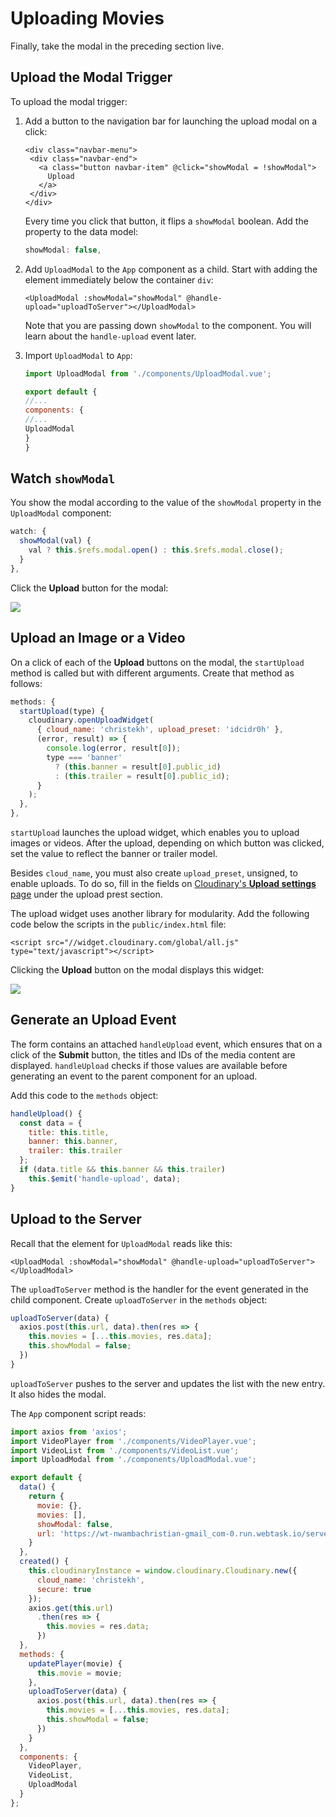 # Uploading Movies

Finally, take the modal in the preceding section live.

## Upload the Modal Trigger

To upload the modal trigger:

1. Add a button to the navigation bar for launching the upload modal on a click:

   ```markup
   <div class="navbar-menu">
    <div class="navbar-end">
      <a class="button navbar-item" @click="showModal = !showModal">
        Upload
      </a>  
    </div>
   </div>
   ```

   Every time you click that button, it flips a `showModal` boolean. Add the property to the data model:

   ```javascript
   showModal: false,
   ```

2. Add `UploadModal` to the `App` component as a child. Start with adding the element immediately below the container `div`:

   ```markup
   <UploadModal :showModal="showModal" @handle-       
   upload="uploadToServer"></UploadModal>
   ```

   Note that you are passing down `showModal` to the component. You will learn about the `handle-upload` event later.

3. Import `UploadModal` to `App`:

   ```javascript
   import UploadModal from './components/UploadModal.vue';

   export default {
   //...
   components: {
   //...
   UploadModal
   }
   }
   ```

## Watch `showModal`

You show the modal according to the value of the `showModal` property in the `UploadModal` component:

```javascript
watch: {
  showModal(val) {
    val ? this.$refs.modal.open() : this.$refs.modal.close();
  }
},
```

Click the **Upload** button for the modal:

![](https://d2mxuefqeaa7sj.cloudfront.net/s_C4E0BB4A3CA481FA22D9AA6239D953F2B1D94D00408DB28F7AB567E3C6C4DB1A_1521628075318_Screen+Shot+2018-03-21+at+11.27.25+AM.png)

## Upload an Image or a Video

On a click of each of the **Upload** buttons on the modal, the `startUpload` method is called but with different arguments. Create that method as follows:

```javascript
methods: {
  startUpload(type) {
    cloudinary.openUploadWidget(
      { cloud_name: 'christekh', upload_preset: 'idcidr0h' },
      (error, result) => {
        console.log(error, result[0]);
        type === 'banner'
          ? (this.banner = result[0].public_id)
          : (this.trailer = result[0].public_id);
      }
    );
  },
},
```

`startUpload` launches the upload widget, which enables you to upload images or videos. After the upload, depending on which button was clicked, set the value to reflect the banner or trailer model.

Besides `cloud_name`, you must also create `upload_preset`, unsigned, to enable uploads. To do so, fill in the fields on [Cloudinary's **Upload settings** page](https://cloudinary.com/console/settings/upload) under the upload prest section.

The upload widget uses another library for modularity. Add the following code below the scripts in the `public/index.html` file:

```markup
<script src="//widget.cloudinary.com/global/all.js" type="text/javascript"></script>
```

Clicking the **Upload** button on the modal displays this widget:

![](https://d2mxuefqeaa7sj.cloudfront.net/s_C4E0BB4A3CA481FA22D9AA6239D953F2B1D94D00408DB28F7AB567E3C6C4DB1A_1521628982263_Screen+Shot+2018-03-21+at+11.42.14+AM.png)

## Generate an Upload Event

The form contains an attached `handleUpload` event, which ensures that on a click of the **Submit** button, the titles and IDs of the media content are displayed. `handleUpload` checks if those values are available before generating an event to the parent component for an upload.

Add this code to the `methods` object:

```javascript
handleUpload() {
  const data = {
    title: this.title,
    banner: this.banner,
    trailer: this.trailer
  };
  if (data.title && this.banner && this.trailer)
    this.$emit('handle-upload', data);
}
```

## Upload to the Server

Recall that the element for `UploadModal` reads like this:

```markup
<UploadModal :showModal="showModal" @handle-upload="uploadToServer"></UploadModal>
```

The `uploadToServer` method is the handler for the event generated in the child component. Create `uploadToServer` in the `methods` object:

```javascript
uploadToServer(data) {
  axios.post(this.url, data).then(res => {
    this.movies = [...this.movies, res.data];
    this.showModal = false;
  })
}
```

`uploadToServer` pushes to the server and updates the list with the new entry. It also hides the modal.

The `App` component script reads:

```javascript
import axios from 'axios';
import VideoPlayer from './components/VideoPlayer.vue';
import VideoList from './components/VideoList.vue';
import UploadModal from './components/UploadModal.vue';

export default {
  data() {
    return {
      movie: {},
      movies: [],
      showModal: false,
      url: 'https://wt-nwambachristian-gmail_com-0.run.webtask.io/server/movies'
    }
  },
  created() {
    this.cloudinaryInstance = window.cloudinary.Cloudinary.new({
      cloud_name: 'christekh',
      secure: true
    });
    axios.get(this.url)
      .then(res => {
        this.movies = res.data;
      })
  },
  methods: {
    updatePlayer(movie) {
      this.movie = movie;
    },
    uploadToServer(data) {
      axios.post(this.url, data).then(res => {
        this.movies = [...this.movies, res.data];
        this.showModal = false;
      })
    }
  },
  components: {
    VideoPlayer,
    VideoList,
    UploadModal
  }
};
```

